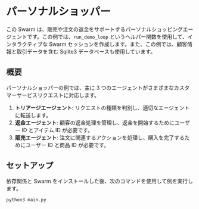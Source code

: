 # パーソナルショッパー

この Swarm は、販売や注文の返金をサポートするパーソナルショッピングエージェントです。この例では、`run_demo_loop` というヘルパー関数を使用して、インタラクティブな Swarm セッションを作成します。また、この例では、顧客情報と取引データを含む Sqlite3 データベースも使用しています。

## 概要

パーソナルショッパーの例では、主に 3 つのエージェントがさまざまなカスタマーサービスリクエストに対応します。

1. **トリアージエージェント**: リクエストの種類を判別し、適切なエージェントに転送します。
2. **返金エージェント**: 顧客の返金処理を管理し、返金を開始するためにユーザー ID とアイテム ID が必要です。
3. **販売エージェント**: 注文に関連するアクションを処理し、購入を完了するためにユーザー ID と商品 ID が必要です。

## セットアップ

依存関係と Swarm をインストールした後、次のコマンドを使用して例を実行します。

```shell
python3 main.py
```

